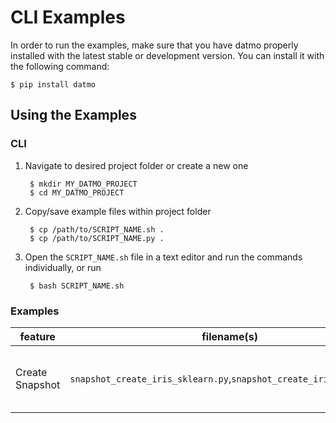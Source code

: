# CLI Examples

In order to run the examples, make sure that you have datmo properly installed with the latest 
stable or development version. You can install it with the following command:
```
$ pip install datmo
```

## Using the Examples
### CLI
1. Navigate to desired project folder or create a new one 

        $ mkdir MY_DATMO_PROJECT
        $ cd MY_DATMO_PROJECT

2. Copy/save example files within project folder

        $ cp /path/to/SCRIPT_NAME.sh .
        $ cp /path/to/SCRIPT_NAME.py .

3. Open the `SCRIPT_NAME.sh` file in a text editor and run the commands individually, or run

        $ bash SCRIPT_NAME.sh

### Examples

| feature  | filename(s) | Instructions |
| ------------- |:-------------:| -----:|
| Create Snapshot | `snapshot_create_iris_sklearn.py`,`snapshot_create_iris_sklearn.sh` | (1) blah blah blah blah (2) blah blah blah blah |
